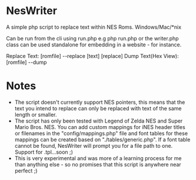 NesWriter
=========

A simple php script to replace text within NES Roms. Windows/Mac/*nix

Can be run from the cli using run.php e.g php run.php or the writer.php class can be used standalone for embedding in a website - for instance.

Replace Text: [romfile] --replace [text] [replace]
Dump Text(Hex View): [romfile] --dump

Notes
======

* The script doesn't currently support NES pointers, this means that the text you intend to replace can only be replaced with text of the same length or smaller.
* The script has only been tested with Legend of Zelda NES and Super Mario Bros. NES. You can add custom mappings for iNES header titles or filenames in the "config/mappings.php" file and font tables for these mappings can be created based on "./tables/generic.php". If a font table cannot be found, NesWriter will prompt you for a file path to one. Support for .tpl...soon ;)
* This is very experimental and was more of a learning process for me than anything else - so no promises that this script is anywhere near perfect ;)
